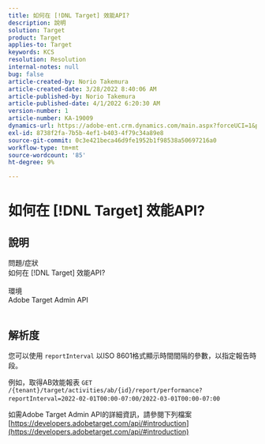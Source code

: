 ```yaml
---
title: 如何在 [!DNL Target] 效能API?
description: 說明
solution: Target
product: Target
applies-to: Target
keywords: KCS
resolution: Resolution
internal-notes: null
bug: false
article-created-by: Norio Takemura
article-created-date: 3/28/2022 8:40:06 AM
article-published-by: Norio Takemura
article-published-date: 4/1/2022 6:20:30 AM
version-number: 1
article-number: KA-19009
dynamics-url: https://adobe-ent.crm.dynamics.com/main.aspx?forceUCI=1&pagetype=entityrecord&etn=knowledgearticle&id=b0368ea3-72ae-ec11-9840-0022480bdaa1
exl-id: 8738f2fa-7b5b-4ef1-b403-4f79c34a89e8
source-git-commit: 0c3e421beca46d9fe1952b1f98538a50697216a0
workflow-type: tm+mt
source-wordcount: '85'
ht-degree: 9%

---
```


# 如何在 [!DNL Target] 效能API?

## 說明

問題/症狀
<br>如何在 [!DNL Target] 效能API?
<br> 
<br>環境
<br>Adobe Target Admin API
<br> 

## 解析度


您可以使用 `reportInterval` 以ISO 8601格式顯示時間間隔的參數，以指定報告時段。
 

例如，取得AB效能報表
`GET /{tenant}/target/activities/ab/{id}/report/performance?reportInterval=2022-02-01T00:00-07:00/2022-03-01T00:00-07:00`
 

如需Adobe Target Admin API的詳細資訊，請參閱下列檔案
[https://developers.adobetarget.com/api/#introduction](https://developers.adobetarget.com/api/#introduction)
